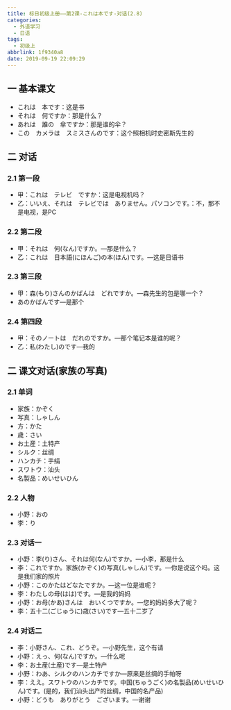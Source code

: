 ```yaml
---
title: 标日初级上册——第2课-これは本です-对话(2.8)
categories:
  - 外语学习
  - 日语
tags:
  - 初级上
abbrlink: 1f9340a8
date: 2019-09-19 22:09:29
---
```

## 一 基本课文

* これは　本です：这是书
* それは　何ですか：那是什么？
* あれは　誰の　傘ですか：那是谁的伞？
* この　カメラは　スミスさんのです：这个照相机时史密斯先生的

<!--more-->

## 二 对话

### 2.1 第一段
* 甲：これは　テレビ　ですか：这是电视机吗？
* 乙：いいえ、それは　テレビでは　ありません。パソコンです。：不，那不是电视，是PC

### 2.2 第二段

* 甲：それは　何(なん)ですか。—那是什么？
* 乙：これは　日本語(にほんご)の本(ほん)です。—这是日语书

### 2.3 第三段

* 甲：森(もり)さんのかばんは　どれですか。—森先生的包是哪一个？
* あのかばんです—是那个

### 2.4  第四段

* 甲：そのノートは　だれのですか。—那个笔记本是谁的呢？
* 乙：私(わたし)のです—我的

## 二 课文对话(家族の写真)
### 2.1 单词

* 家族：かぞく
* 写真：しゃしん
* 方：かた
* 歳：さい
* お土産：土特产
* シルク：丝绸
* ハンカチ：手绢
* スワトウ：汕头
* 名製品：めいせいひん

  

### 2.2 人物

* 小野：おの
* 李：り

### 2.3 对话一

* 小野：李(り)さん、それは何(なん)ですか。—小李，那是什么
* 李：これですか。家族(かぞく)の写真(しゃしん)です。—你是说这个吗。这是我们家的照片
* 小野：このかたはどなたですか。—这一位是谁呢？
* 李：わたしの母(はは)です。—是我的妈妈
* 小野：お母(かあ)さんは　おいくつですか。—您的妈妈多大了呢？
* 李：五十二(ごじゅうに)歳(さい)です—五十二岁了

### 2.4 对话二

* 李：小野さん、これ、どうぞ。—小野先生，这个有请
* 小野：えっ、何(なん)ですか。—什么呢
* 李：お土産(土産)です—是土特产
* 小野：わあ、シルクのハンカチですか—原来是丝绸的手帕呀
* 李：ええ。スワトウのハンカチです。中国(ちゅうごく)の名製品(めいせいひん)です。(是的，我们汕头出产的丝绸，中国的名产品)
* 小野：どうも　ありがとう　ございます。—谢谢


